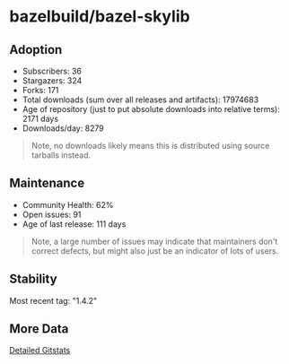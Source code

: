 # bazelbuild/bazel-skylib

## Adoption

- Subscribers: 36
- Stargazers: 324
- Forks: 171
- Total downloads (sum over all releases and artifacts): 17974683
- Age of repository (just to put absolute downloads into relative terms): 2171 days
- Downloads/day: 8279

> Note, no downloads likely means this is distributed using source tarballs instead.

## Maintenance

- Community Health: 62%
- Open issues: 91
- Age of last release: 111 days

> Note, a large number of issues may indicate that maintainers don't correct defects, but might also
> just be an indicator of lots of users.

## Stability

Most recent tag: "1.4.2"

## More Data

[Detailed Gitstats](/bazel-catalog/gitstats/bazelbuild/bazel-skylib)

